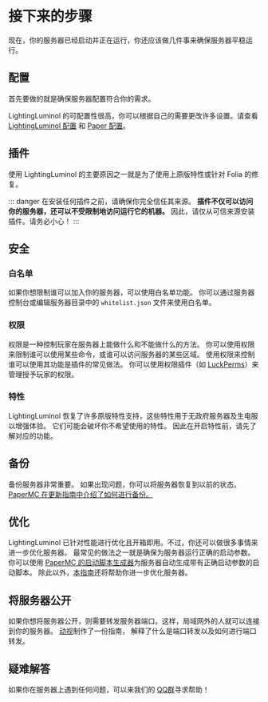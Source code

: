 # 接下来的步骤

现在，你的服务器已经启动并正在运行，你还应该做几件事来确保服务器平稳运行。

## 配置

首先要做的就是确保服务器配置符合你的需求。

LightingLuminol 的可配置性很高，你可以根据自己的需要更改许多设置。请查看 [LightingLuminol 配置](../reference/configuration)
和 [Paper 配置](https://docs.papermc.io/paper/reference/configuration)。

## 插件

使用 LightingLuminol 的主要原因之一就是为了使用上原版特性或针对 Folia 的修复。

::: danger
在安装任何插件之前，请确保你完全信任其来源。
**插件不仅可以访问你的服务器，还可以不受限制地访问运行它的机器。**
因此，请仅从可信来源安装插件。请务必小心！
:::

## 安全

### 白名单

如果你想限制谁可以加入你的服务器，可以使用白名单功能。
你可以通过服务器控制台或编辑服务器目录中的 `whitelist.json` 文件来使用白名单。

### 权限

权限是一种控制玩家在服务器上能做什么和不能做什么的方法。
你可以使用权限来限制谁可以使用某些命令，或谁可以访问服务器的某些区域。
使用权限来控制谁可以使用其功能是插件的常见做法。
你可以使用权限插件（如 [LuckPerms](https://luckperms.net)）来管理授予玩家的权限。

### 特性

LightingLuminol 恢复了许多原版特性支持，这些特性用于无政府服务器及生电服以增强体验。
它们可能会破坏你不希望使用的特性。
因此在开启特性前，请先了解对应的功能。

## 备份

备份服务器非常重要。
如果出现问题，你可以将服务器恢复到以前的状态。
[PaperMC 在更新指南中介绍了如何进行备份。](https://docs.papermc.io/paper/updating#step-1-backup)

## 优化

LightingLuminol 已针对性能进行优化且开箱即用。不过，你还可以做很多事情来进一步优化服务器。
最常见的做法之一就是确保为服务器运行正确的启动参数。
你可以使用 [PaperMC 的启动脚本生成器](https://docs.papermc.io/misc/tools/start-script-gen)为服务器自动生成带有正确启动参数的启动脚本。
除此以外，[本指南](https://paper-chan.moe/paper-optimization/)还将帮助你进一步优化服务器。

## 将服务器公开

如果你想将服务器公开，则需要转发服务器端口。这样，局域网外的人就可以连接到你的服务器。
[动视](https://support.activision.com/cn/zh/articles/port-forward-and-nat-faq)制作了一份指南，
解释了什么是端口转发以及如何进行端口转发。

## 疑难解答

如果你在服务器上遇到任何问题，可以来我们的 [QQ群](http://qm.qq.com/cgi-bin/qm/qr?_wv=1027&k=MfosKhcDd8Fdxn1MREuZ8Krbf9T6jiBC&authKey=3cm6qdHohON3gHnuD63FK4k07fIbrWnY4hdyq8OmELsfjMVP1kbFTJY9mRyM2Rkj&noverify=0&group_code=368632360)寻求帮助！
